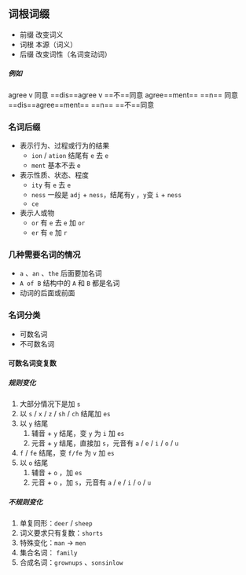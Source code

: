 ## 词根词缀
* 前缀
改变词义
* 词根
本源（词义）
* 后缀
改变词性（名词变动词）
##### 例如
agree                v      同意
==dis==agree           v      ==不==同意
agree==ment==        ==n==     同意
==dis==agree==ment==   ==n==     ==不==同意
### 名词后缀
 * 表示行为、过程或行为的结果
	 * `ion` / `ation` 结尾有 `e` 去 `e` 
	 * `ment` 基本不去 `e` 
 * 表示性质、状态、程度
	 * `ity` 有 `e` 去 `e` 
	 * `ness` 一般是 `adj` + `ness`，结尾有`y` ，`y`变 `i` + `ness`
	 * `ce`
 * 表示人或物
	 * `or`  有 `e` 去 `e` 加 `or`
	 * `er` 有 `e` 加 `r` 
### 几种需要名词的情况
* `a` 、`an` 、`the` 后面要加名词
* `A of B` 结构中的 `A` 和 `B` 都是名词
* 动词的后面或前面
### 名词分类
* 可数名词
* 不可数名词
#### 可数名词变复数
##### 规则变化
1. 大部分情况下是加 `s`
2. 以 `s` / `x` / `z` / `sh` / `ch` 结尾加 `es`
3. 以 `y` 结尾
	1. 辅音 + `y` 结尾，变 `y` 为 `i` 加 `es`
	2. 元音 + `y` 结尾，直接加 `s`，元音有 `a` / `e` / `i` / `o` / `u` 
4. `f` / `fe` 结尾，变 `f/fe` 为 `v` 加 `es`
5. 以 `o` 结尾
	1. 辅音 + `o` ，加 `es`
	2. 元音 + `o` ，加 `s`，元音有 `a` / `e` / `i` / `o` / `u`
#####  不规则变化
1. 单复同形：`deer` / `sheep`
2. 词义要求只有复数：`shorts`
3. 特殊变化：`man` -> `men`
4. 集合名词： `family`
5. 合成名词：`grownups` 、`sonsinlow`  











